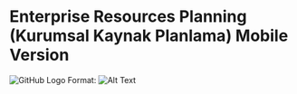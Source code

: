 # Enterprise Resources Planning (Kurumsal Kaynak Planlama) Mobile Version

![GitHub Logo](/images/logo.png)
Format: ![Alt Text](https://res.cloudinary.com/dlzwvem1a/image/upload/v1632479385/1_c3b0sr.png)
